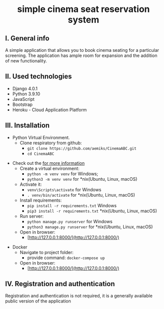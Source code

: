 <h1 align="center">simple cinema seat reservation system</h1>

## I. General info

A simple application that allows you to book cinema seating for a particular screening. The application has ample room for expansion and the addition of new functionality.

## II. Used technologies
* Django 4.0.1
* Python 3.9.10
* JavaScript
* Bootstrap
* Heroku - Cloud Application Platform

## III. Installation

* Python Virtual Environment.
  - Clone respiratory from github:
    + `git clone https://github.com/aemiks/CinemaABC.git`
    + `cd CinemaABC`
- Check out the [for more information](https://packaging.python.org/en/latest/guides/installing-using-pip-and-virtual-environments/#creating-a-virtual-environment)
  - Create a virtual environment:
    + `python -m venv venv` for Windows;
    + `python3 -m venv venv` for *nix(Ubuntu, Linux, macOS)
  - Activate it:
    + `venv\Scripts\activate` for Windows
    + `. venv/bin/activate` for *nix(Ubuntu, Linux, macOS)
  - Install requirements:
    + `pip install -r requirements.txt` Windows
    + `pip3 install -r requirements.txt` *nix(Ubuntu, Linux, macOS)
  - Run server:
    + `python manage.py runserver` for Windows
    + `python3 manage.py runserver` for *nix(Ubuntu, Linux, macOS)
  - Open in browser:
    + [http://127.0.0.1:8000/](http://127.0.0.1:8000/)
* Docker
  - Navigate to project folder:
    + provide command: `docker-compose up`
  - Open in browser:
    + [http://127.0.0.1:8000/](http://127.0.0.1:8000/)


## IV. Registration and authentication

Registration and authentication is not required, it is a generally available public version of the application

